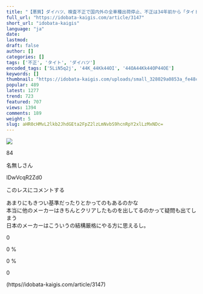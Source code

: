 ```yaml
---
title: "【悪質】ダイハツ、検査不正で国内外の全車種出荷停止、不正は34年前から「タイトな開発スケジュールでプレッシャーがあった」"
full_url: "https://idobata-kaigis.com/article/3147"
short_url: "idobata-kaigis"
language: "ja"
date: 
lastmod: 
draft: false
author: []
categories: []
tags: ['不正', 'タイト', 'ダイハツ']
encoded_tags: ['5LiN5q2j', '44K_44Kk44OI', '44OA44Kk44OP44OE']
keywords: []
thumbnail: "https://idobata-kaigis.com/uploads/small_328029a0853a_fe48cb70a7.jpg"
popular: 489
latest: 1277
trend: 723
featured: 707
views: 1394
comments: 189
weight: 5
slug: aHR0cHMvL2lkb2JhdGEta2FpZ2lzLmNvbS9hcnRpY2xlLzMxNDc=
---
```


![](https://idobata-kaigis.com/uploads/small_328029a0853a_fe48cb70a7.jpg)

<div><p class='text-pink-100 text-sm'><p class='mr-2'>84</p><p class='mr-2'>名無しさん</p><p class='hidden xlinline-block'>IDwVcqR2Zd0</p></p><p class='flex items-center text-gray-400'><p class='text-xs mdtext-sm hovercursor-pointer'>このレスにコメントする</p></p><p class='px-2 lgpx-8'><p class='tracking-wide break-all text-base lgtext-lg'>あまりにもきつい基準だったりとかってのもあるのかな<br>本当に他のメーカーはきちんとクリアしたものを出してるのかって疑問も出てしまう<br>日本のメーカーはこういうの結構厳格にやる方に思えるし。</p></p><p class='flex items-center mr-2 hovercursor-pointer'><p class='pl-1 text-sm mdtext-base'>0</p></p><p class=' w-full h-full bg-gray-200 absolute '></p><p class='text-white text-xs text-center'>0 %</p><p class='text-white text-xs text-center'>0 %</p><p class='flex items-center mr-2 hovercursor-pointer'><p class='pl-1 text-sm mdtext-base'>0</p></p></div>

(https//idobata-kaigis.com/article/3147)
